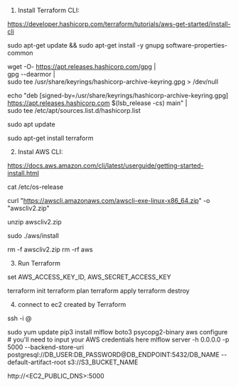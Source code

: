 1. Install Terraform CLI:

https://developer.hashicorp.com/terraform/tutorials/aws-get-started/install-cli

sudo apt-get update && sudo apt-get install -y gnupg software-properties-common

wget -O- https://apt.releases.hashicorp.com/gpg | \
gpg --dearmor | \
sudo tee /usr/share/keyrings/hashicorp-archive-keyring.gpg > /dev/null

echo "deb [signed-by=/usr/share/keyrings/hashicorp-archive-keyring.gpg] \
https://apt.releases.hashicorp.com $(lsb_release -cs) main" | \
sudo tee /etc/apt/sources.list.d/hashicorp.list

sudo apt update

sudo apt-get install terraform

2. Instal AWS CLI:

https://docs.aws.amazon.com/cli/latest/userguide/getting-started-install.html

cat /etc/os-release

curl "https://awscli.amazonaws.com/awscli-exe-linux-x86_64.zip" -o "awscliv2.zip"

unzip awscliv2.zip

sudo ./aws/install

rm -f awscliv2.zip
rm -rf aws

3. Run Terraform

set AWS_ACCESS_KEY_ID, AWS_SECRET_ACCESS_KEY

terraform init
terraform plan
terraform apply
terraform destroy

4. connect to ec2 created by Terraform

ssh -i <PRIVATE-KEY-FILENAME> <USERNAME>@<PUBLIC IP>

sudo yum update
pip3 install mlflow boto3 psycopg2-binary
aws configure # you'll need to input your AWS credentials here
mlflow server -h 0.0.0.0 -p 5000 --backend-store-uri postgresql://DB_USER:DB_PASSWORD@DB_ENDPOINT:5432/DB_NAME --default-artifact-root s3://S3_BUCKET_NAME

http://<EC2_PUBLIC_DNS>:5000